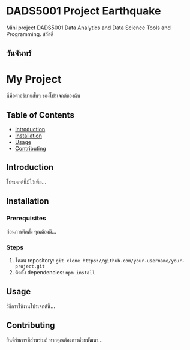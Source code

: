 # DADS5001 Project Earthquake
Mini project DADS5001 Data Analytics and Data Science Tools and Programming.
สวัสดี
## วันจันทร์

# My Project

นี่คือคำอธิบายสั้นๆ ของโปรเจกต์ของฉัน

## Table of Contents

- [Introduction](#introduction)
- [Installation](#installation)
- [Usage](#usage)
- [Contributing](#contributing)

## Introduction

โปรเจกต์นี้มีไว้เพื่อ...

## Installation

### Prerequisites

ก่อนการติดตั้ง คุณต้องมี...

### Steps

1.  โคลน repository:
    `git clone https://github.com/your-username/your-project.git`
2.  ติดตั้ง dependencies:
    `npm install`

## Usage

วิธีการใช้งานโปรเจกต์นี้...

## Contributing

ยินดีรับการมีส่วนร่วม! หากคุณต้องการช่วยพัฒนา...
